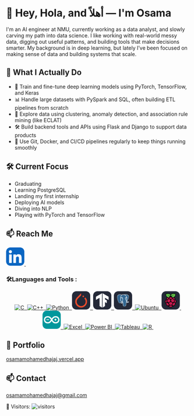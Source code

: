 # 👋 Hey, Hola, and أهلاً — I'm Osama

I'm an AI engineer at NMU, currently working as a data analyst, and slowly carving my path into data science. I like working with real-world messy data, digging out useful patterns, and building tools that make decisions smarter. My background is in deep learning, but lately I’ve been focused on making sense of data and building systems that scale.

## 🔧 What I Actually Do  
- 🧠 Train and fine-tune deep learning models using PyTorch, TensorFlow, and Keras  
- 📊 Handle large datasets with PySpark and SQL, often building ETL pipelines from scratch  
- 🧭 Explore data using clustering, anomaly detection, and association rule mining (like ECLAT)  
- 🛠️ Build backend tools and APIs using Flask and Django to support data products  
- 🧰 Use Git, Docker, and CI/CD pipelines regularly to keep things running smoothly  



## :hammer_and_wrench: Current Focus
- Graduating 
- Learning PostgreSQL 
- Landing my first internship 
- Deploying AI models
- Diving into NLP 
- Playing with PyTorch and TensorFlow 

## 📫 Reach Me
<div id="badges">
  <a href="https://www.linkedin.com/in/osama-mohamed-37b82328a/">
    <img src="https://github.com/tandpfun/skill-icons/blob/main/icons/LinkedIn.svg" alt="LinkedIn Badge"alt="CSS" width="50" height="50"/>&nbsp;
  </a>
</div>


### :hammer_and_wrench:Languages and Tools :
<div align="center">
  <a href="https://www.learn-c.org/">
    <img src="https://github.com/yurijserrano/Github-Profile-Readme-Logos/blob/master/programming%20languages/c.svg" alt="C" width="50" height="50"/>&nbsp;
  </a>
  <a href="https://www.learn-cpp.org/">
    <img src="https://github.com/yurijserrano/Github-Profile-Readme-Logos/blob/master/programming%20languages/c%2B%2B.svg" alt="C++" width="50" height="50"/>&nbsp;
  </a>  
  <a href="https://www.learnpython.org/">
    <img src="https://github.com/yurijserrano/Github-Profile-Readme-Logos/blob/master/programming%20languages/python.svg" alt="Python" width="50" height="50"/>&nbsp;
  </a>
  <a href="https://pytorch.org/">
    <img src="https://github.com/tandpfun/skill-icons/blob/main/icons/PyTorch-Dark.svg" alt="PyTorch" width="50" height="50"/>&nbsp;
  </a>
  <a href="https://www.tensorflow.org/">
    <img src="https://github.com/tandpfun/skill-icons/blob/main/icons/TensorFlow-Dark.svg" alt="TensorFlow" width="50" height="50"/>&nbsp;
  </a>
  <a href="https://www.postgresql.org/">
    <img src="https://github.com/tandpfun/skill-icons/blob/main/icons/PostgreSQL-Dark.svg" alt="PostgreSQL" width="50" height="50"/>&nbsp;
  </a>
  <a href="https://releases.ubuntu.com/18.04/">
    <img src="https://user-images.githubusercontent.com/25181517/186884153-99edc188-e4aa-4c84-91b0-e2df260ebc33.png" alt="Ubuntu" width="50" height="50"/>&nbsp;
  </a>          
  <a href="https://www.raspberrypi.org/learn/">
    <img src="https://github.com/tandpfun/skill-icons/blob/main/icons/RaspberryPi-Dark.svg" alt="Raspberry Pi" width="50" height="50"/>&nbsp;
  </a>
  <a href="https://docs.arduino.cc/learn/">
    <img src="https://github.com/tandpfun/skill-icons/blob/main/icons/Arduino.svg" alt="Arduino" width="50" height="50"/>&nbsp;
  </a>
<a href="https://support.microsoft.com/en-us/excel" target="_blank">
  <img src="https://upload.wikimedia.org/wikipedia/commons/3/34/Microsoft_Office_Excel_%282019%E2%80%93present%29.svg" alt="Excel" width="50" height="50"/>&nbsp;
</a>


<a href="https://learn.microsoft.com/en-us/power-bi/" target="_blank">
  <img src="https://uxwing.com/wp-content/themes/uxwing/download/brands-and-social-media/power-bi-icon.svg" alt="Power BI" width="50" height="50"/>&nbsp;
</a>

<a href="https://www.tableau.com/learn" target="_blank">
  <img src="https://www.svgrepo.com/download/354428/tableau-icon.svg" alt="Tableau" width="50" height="50"/>&nbsp;
</a>


<a href="https://www.r-project.org/" target="_blank">
  <img src="https://upload.wikimedia.org/wikipedia/commons/1/1b/R_logo.svg" alt="R" width="50" height="50"/>&nbsp;
</a>

</div>


## 📎 Portfolio
[osamamohamedhajaj.vercel.app](https://osamamohamedhajaj.vercel.app/)



## 📫 Contact
[osamamohamedhajaj@gmail.com](mailto:osamamohamedhajaj@gmail.com)

👀 Visitors: ![visitors](https://komarev.com/ghpvc/?username=osa2ma&style=flat&color=blue)




